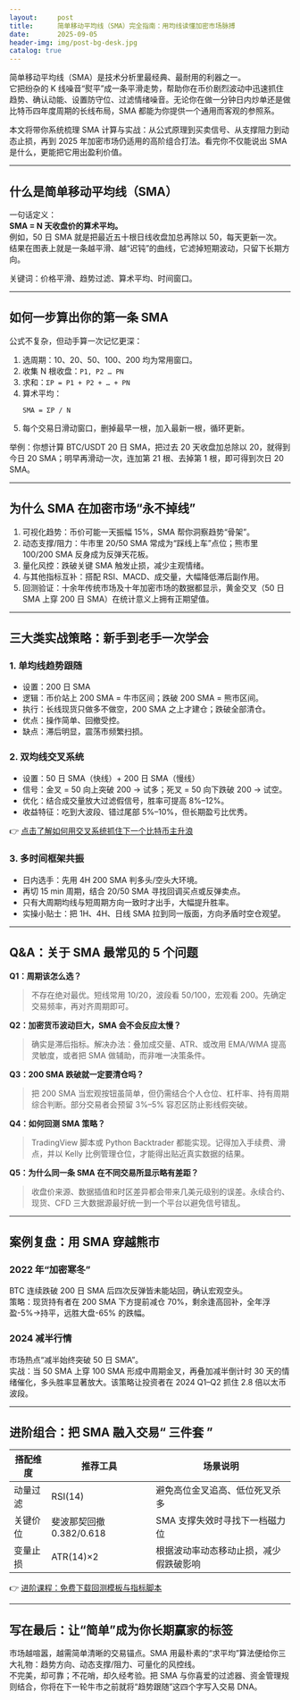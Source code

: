 ```yaml
---
layout:     post
title:      简单移动平均线（SMA）完全指南：用均线读懂加密市场脉搏
date:       2025-09-05
header-img: img/post-bg-desk.jpg
catalog: true
---
```


简单移动平均线（SMA）是技术分析里最经典、最耐用的利器之一。  
它把纷杂的 K 线噪音“熨平”成一条平滑走势，帮助你在币价剧烈波动中迅速抓住趋势、确认动能、设置防守位、过滤情绪噪音。无论你在做一分钟日内炒单还是做比特币四年度周期的长线布局，SMA 都能为你提供一个通用而客观的参照系。

本文将带你系统梳理 SMA 计算与实战：从公式原理到买卖信号、从支撑阻力到动态止损，再到 2025 年加密市场仍适用的高阶组合打法。看完你不仅能说出 SMA 是什么，更能把它用出盈利价值。

---

## 什么是简单移动平均线（SMA）

一句话定义：  
**SMA = N 天收盘价的算术平均。**  
例如，50 日 SMA 就是把最近五十根日线收盘加总再除以 50，每天更新一次。  
结果在图表上就是一条越平滑、越“迟钝”的曲线，它滤掉短期波动，只留下长期方向。

关键词：价格平滑、趋势过滤、算术平均、时间窗口。

---

## 如何一步算出你的第一条 SMA

公式不复杂，但动手算一次记忆更深：

1. 选周期：10、20、50、100、200 均为常用窗口。  
2. 收集 N 根收盘：`P1, P2 … PN`  
3. 求和：`ΣP = P1 + P2 + … + PN`  
4. 算术平均：  
   ```
   SMA = ΣP / N
   ```
5. 每个交易日滑动窗口，删掉最早一根，加入最新一根，循环更新。

举例：你想计算 BTC/USDT 20 日 SMA，把过去 20 天收盘加总除以 20，就得到今日 20 SMA；明早再滑动一次，连加第 21 根、去掉第 1 根，即可得到次日 20 SMA。

---

## 为什么 SMA 在加密市场“永不掉线”

1. 可视化趋势：币价可能一天振幅 15%，SMA 帮你洞察趋势“骨架”。  
2. 动态支撑/阻力：牛市里 20/50 SMA 常成为“踩线上车”点位；熊市里 100/200 SMA 反身成为反弹天花板。  
3. 量化风控：跌破关键 SMA 触发止损，减少主观情绪。  
4. 与其他指标互补：搭配 RSI、MACD、成交量，大幅降低滞后副作用。  
5. 回测验证：十余年传统市场及十年加密市场的数据都显示，黄金交叉（50 日 SMA 上穿 200 日 SMA）在统计意义上拥有正期望值。

---

## 三大类实战策略：新手到老手一次学会

### 1. 单均线趋势跟随

- 设置：200 日 SMA  
- 逻辑：币价站上 200 SMA = 牛市区间；跌破 200 SMA = 熊市区间。  
- 执行：长线现货只做多不做空，200 SMA 之上才建仓；跌破全部清仓。  
- 优点：操作简单、回撤受控。  
- 缺点：滞后明显，震荡市频繁扫损。

### 2. 双均线交叉系统

- 设置：50 日 SMA（快线）+ 200 日 SMA（慢线）  
- 信号：金叉 = 50 向上突破 200 → 试多；死叉 = 50 向下跌破 200 → 试空。  
- 优化：结合成交量放大过滤假信号，胜率可提高 8%–12%。  
- 收益特征：吃到大波段、错过尾部 5%–10%，但长期盈亏比优秀。

👉 [点击了解如何用交叉系统抓住下一个比特币主升浪](https://okxdog.com/)

### 3. 多时间框架共振

- 日内选手：先用 4H 200 SMA 判多头/空头大环境。  
- 再切 15 min 周期，结合 20/50 SMA 寻找回调买点或反弹卖点。  
- 只有大周期均线与短周期方向一致时才出手，大幅提升胜率。  
- 实操小贴士：把 1H、4H、日线 SMA 拉到同一版面，方向矛盾时空仓观望。

---

## Q&A：关于 SMA 最常见的 5 个问题

**Q1：周期该怎么选？**  
> 不存在绝对最优。短线常用 10/20，波段看 50/100，宏观看 200。先确定交易频率，再对齐周期即可。

**Q2：加密货币波动巨大，SMA 会不会反应太慢？**  
> 确实是滞后指标。解决办法：叠加成交量、ATR、或改用 EMA/WMA 提高灵敏度，或者把 SMA 做辅助，而非唯一决策条件。

**Q3：200 SMA 跌破就一定要清仓吗？**  
> 把 200 SMA 当宏观按钮虽简单，但仍需结合个人仓位、杠杆率、持有周期综合判断。部分交易者会预留 3%–5% 容忍区防止影线假突破。

**Q4：如何回测 SMA 策略？**  
> TradingView 脚本或 Python Backtrader 都能实现。记得加入手续费、滑点，并以 Kelly 比例管理仓位，才能得出贴近真实数据的结果。

**Q5：为什么同一条 SMA 在不同交易所显示略有差距？**  
> 收盘价来源、数据插值和时区差异都会带来几美元级别的误差。永续合约、现货、CFD 三大数据源最好统一到一个平台以避免信号错乱。

---

## 案例复盘：用 SMA 穿越熊市

### 2022 年“加密寒冬”

BTC 连续跌破 200 日 SMA 后四次反弹皆未能站回，确认宏观空头。  
策略：现货持有者在 200 SMA 下方提前减仓 70%，剩余逢高回补，全年浮盈-5%→持平，远胜大盘-65% 的跌幅。  

### 2024 减半行情

市场热点“减半始终突破 50 日 SMA”。  
实战：当 50 SMA 上穿 100 SMA 形成中周期金叉，再叠加减半倒计时 30 天的情绪催化，多头胜率显著放大。该策略让投资者在 2024 Q1–Q2 抓住 2.8 倍以太币波段。  

---

## 进阶组合：把 SMA 融入交易“ 三件套 ”

| 搭配维度 | 推荐工具 | 场景说明 |
|---|---|---|
| 动量过滤 | RSI(14) | 避免高位金叉追高、低位死叉杀多 |
| 关键价位 | 斐波那契回撤 0.382/0.618 | SMA 支撑失效时寻找下一档磁力位 |
| 变量止损 | ATR(14)×2 | 根据波动率动态移动止损，减少假跌破影响 |

👉 [进阶课程：免费下载回测模板与指标脚本](https://okxdog.com/)

---

## 写在最后：让“简单”成为你长期赢家的标签

市场越喧嚣，越需简单清晰的交易锚点。SMA 用最朴素的“求平均”算法便给你三大礼物：趋势方向、动态支撑/阻力、可量化的风控线。  
不完美，却可靠；不花哨，却久经考验。把 SMA 与你喜爱的过滤器、资金管理规则结合，你将在下一轮牛市之前就将“趋势跟随”这四个字写入交易 DNA。